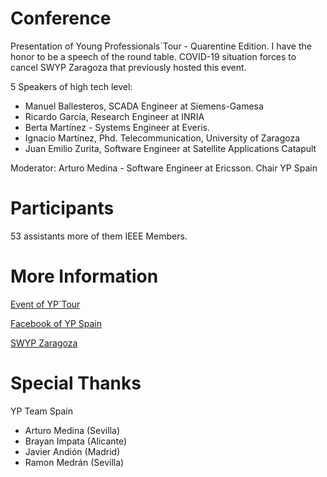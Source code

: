 # Conference

Presentation of Young Professionals´Tour - Quarentine Edition. I have the honor to be a speech of the round table.
COVID-19 situation forces to cancel SWYP Zaragoza that previously hosted this event.

5 Speakers of high tech level: 

 * Manuel Ballesteros, SCADA Engineer at Siemens-Gamesa
 * Ricardo García, Research Engineer at INRIA
 * Berta Martínez - Systems Engineer at Everis.
 * Ignacio Martínez, Phd. Telecommunication, University of Zaragoza
 * Juan Emilio Zurita, Software Engineer at Satellite Applications Catapult
 
Moderator: Arturo Medina - Software Engineer at Ericsson. Chair YP Spain

# Participants

53 assistants more of them IEEE Members. 

# More Information

[Event of YP´Tour](https://events.vtools.ieee.org/m/228461)

[Facebook of YP Spain](https://www.facebook.com/ypspain/)

[SWYP Zaragoza](https://site.ieee.org/sb-unizar/ieee-swyp-2020/)

# Special Thanks

YP Team Spain

 * Arturo Medina (Sevilla) 
 * Brayan Impata (Alicante)
 * Javier Andión (Madrid)
 * Ramon Medrán (Sevilla)